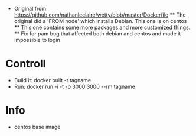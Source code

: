 * Original from https://github.com/nathanleclaire/wetty/blob/master/Dockerfile
** The original did a 'FROM node' which installs Debian. This one is on centos
** This one contains some more packages and more customized things.
** Fix for pam bug that affected both debian and centos and made it impossible to login

# Controll
* Build it: docker built -t tagname .
* Run: docker run -i -t -p 3000:3000 --rm tagname

# Info
* centos base image
